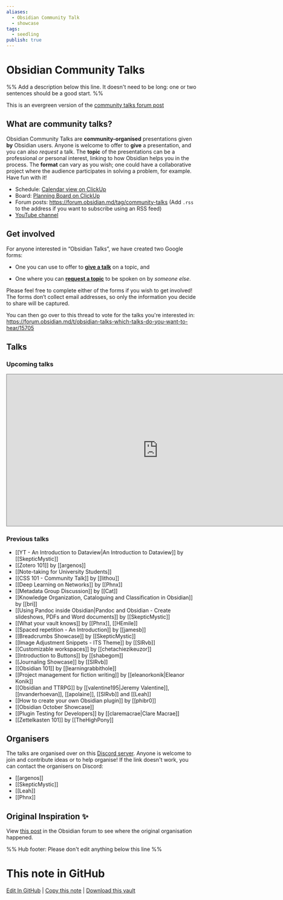 ```yaml
---
aliases:
  - Obsidian Community Talk
  - showcase
tags:
  - seedling
publish: true
---
```


# Obsidian Community Talks

%% Add a description below this line. It doesn't need to be long: one or two sentences should be a good start. %%

This is an evergreen version of the [community talks forum post](https://forum.obsidian.md/t/meta-community-talks/16686)

## What are community talks?

Obsidian Community Talks are **community-organised** presentations given **by** Obsidian users. Anyone is welcome to offer to **give** a presentation, and you can also _request_ a talk. The **topic** of the presentations can be a professional _or_ personal interest, linking to how Obsidian helps you in the process. The **format** can vary as you wish; one could have a collaborative project where the audience participates in solving a problem, for example. Have fun with it!

- Schedule: [Calendar view on ClickUp](https://share.clickup.com/c/h/4gdf2-36/5b21a6f8588e5c6)
- Board: [Planning Board on ClickUp](https://share.clickup.com/b/h/5-27696067-2/f8bcbb32aa512ee)
- Forum posts: <https://forum.obsidian.md/tag/community-talks> (Add `.rss` to the address if you want to subscribe using an RSS feed)
- [YouTube channel](https://www.youtube.com/channel/UCxNSTq2kmupdR6LD400FpvA)

## Get involved

For anyone interested in “Obsidian Talks”, we have created two Google forms:

- One you can use to offer to [**give a talk**](https://forms.gle/LvcLKisHt9qzFiKM7) on a topic, and

- One where you can [**request a topic**](https://forms.gle/8EL5SFyhw4ExKHPeA) to be spoken on by _someone else_.

Please feel free to complete either of the forms if you wish to get involved! The forms don’t collect email addresses, so only the information you decide to share will be captured.

You can then go over to this thread to vote for the talks you're interested in: https://forum.obsidian.md/t/obsidian-talks-which-talks-do-you-want-to-hear/15705

## Talks

### Upcoming talks

<iframe src="https://calendar.google.com/calendar/embed?height=400&wkst=2&bgcolor=%23ffffff&ctz=Europe%2FBerlin&showCalendars=0&mode=AGENDA&title=Obsidian%20Community%20Talks&hl=en_GB&src=cHU0bmwwc2tqZnVnOTE0NzR0Y3VvYjh0dDBkMTFjbG9AaW1wb3J0LmNhbGVuZGFyLmdvb2dsZS5jb20&color=%233F51B5" style="border:solid 1px #777" width="800" height="400" frameborder="0" scrolling="no"></iframe>



### Previous talks

- [[YT - An Introduction to Dataview|An Introduction to Dataview]] by [[SkepticMystic]]
- [[Zotero 101]] by [[argenos]]
- [[Note-taking for University Students]]
- [[CSS 101 - Community Talk]] by [[lithou]]
- [[Deep Learning on Networks]] by [[Phnx]]
- [[Metadata Group Discussion]] by [[Cat]]
- [[Knowledge Organization, Cataloguing and Classification in Obsidian]] by [[bri]]
- [[Using Pandoc inside Obsidian|Pandoc and Obsidian - Create slideshows, PDFs and Word documents]] by [[SkepticMystic]]
- [[What your vault knows]] by [[Phnx]], [[HEmile]]
- [[Spaced repetition - An Introduction]] by [[jamesb]]
- [[Breadcrumbs Showcase]] by [[SkepticMystic]]
- [[Image Adjustment Snippets - ITS Theme]] by [[SlRvb]]
- [[Customizable workspaces]] by [[chetachiezikeuzor]]
- [[Introduction to Buttons]] by [[shabegom]]
- [[Journaling Showcase]] by [[SlRvb]]
- [[Obsidian 101]] by [[learningrabbithole]]
- [[Project management for fiction writing]] by [[eleanorkonik|Eleanor Konik]]
- [[Obsidian and TTRPG]] by [[valentine195|Jeremy Valentine]], [[nvanderhoevan]], [[apolaine]], [[SlRvb]] and [[Leah]]
- [[How to create your own Obsidian plugin]] by [[phibr0]]
- [[Obsidian October Showcase]]
- [[Plugin Testing for Developers]] by [[claremacrae|Clare Macrae]]
- [[Zettelkasten 101]] by [[TheHighPony]]

## Organisers

The talks are organised over on this [Discord server](https://discord.gg/HvGbz2tr). Anyone is welcome to join and contribute ideas or to help organise! If the link doesn't work, you can contact the organisers on Discord:

- [[argenos]]
- [[SkepticMystic]]
- [[Leah]]
- [[Phnx]]

## Original Inspiration ✨

View [this post](https://forum.obsidian.md/t/online-user-group-talks-discussions/15268) in the Obsidian forum to see where the original organisation happened.

%% Hub footer: Please don't edit anything below this line %%

# This note in GitHub

<span class="git-footer">[Edit In GitHub](https://github.dev/obsidian-community/obsidian-hub/blob/main/01%20-%20Community/Events/Obsidian%20Community%20Talks.md "git-hub-edit-note") | [Copy this note](https://raw.githubusercontent.com/obsidian-community/obsidian-hub/main/01%20-%20Community/Events/Obsidian%20Community%20Talks.md "git-hub-copy-note") | [Download this vault](https://github.com/obsidian-community/obsidian-hub/archive/refs/heads/main.zip "git-hub-download-vault") </span>

